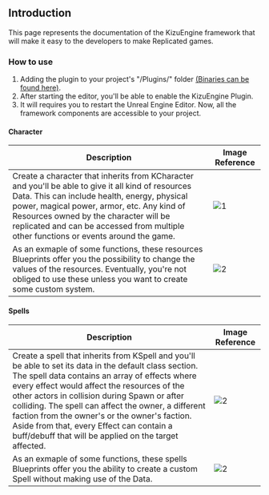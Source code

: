 ## Introduction

This page represents the documentation of the KizuEngine framework that will make it easy to the developers to make Replicated games. 

### How to use

1. Adding the plugin to your project's "/Plugins/" folder [(Binaries can be found here)](https://github.com/Hiro-KE/UE4-KizuEngine/releases). 
2. After starting the editor, you'll be able to enable the KizuEngine Plugin.
3. It will requires you to restart the Unreal Engine Editor. Now, all the framework components are accessible to your project.

#### Character

|Description|           Image Reference            |
|----|----|
|Create a character that inherits from KCharacter and you'll be able to give it all kind of resources Data. This can include health, energy, physical power, magical power, armor, etc. Any kind of Resources owned by the character will be replicated and can be accessed from multiple other functions or events around the game.|![1](https://hiro-ke.github.io/UE4-KizuEngine/wiki/images/CharacterData.png)|
|As an exmaple of some functions, these resources Blueprints offer you the possibility to change the values of the resources. Eventually, you're not obliged to use these unless you want to create some custom system.|![2](https://hiro-ke.github.io/UE4-KizuEngine/wiki/images/ResourcesBP.png)|

#### Spells
|Description|           Image Reference            |
|----|----|
|Create a spell that inherits from KSpell and you'll be able to set its data in the default class section. The spell data contains an array of effects where every effect would affect the resources of the other actors in collision during Spawn or after colliding. The spell can affect the owner, a different faction from the owner's or the owner's faction. Aside from that, every Effect can contain a buff/debuff that will be applied on the target affected.|![2](https://hiro-ke.github.io/UE4-KizuEngine/wiki/images/Spell.png)|
|As an exmaple of some functions, these spells Blueprints offer you the ability to create a custom Spell without making use of the Data.|![2](https://hiro-ke.github.io/UE4-KizuEngine/wiki/images/SpellsBP.png)|

